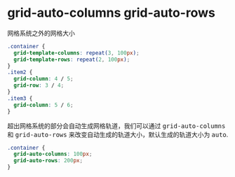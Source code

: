 # grid-auto-columns grid-auto-rows

网格系统之外的网格大小

<TwoColumn>

<div>

```css
.container {
  grid-template-columns: repeat(3, 100px);
  grid-template-rows: repeat(2, 100px);
}
.item2 {
  grid-column: 4 / 5;
  grid-row: 3 / 4;
}
.item3 {
  grid-column: 5 / 6;
}
```

<GridBox
  :counts="6"
  :style="{
    gridTemplateColumns: 'repeat(3, 100px)',
    gridTemplateRows: 'repeat(2, 100px)'
  }"
  :itemStyles="[{}, {
    gridColumn: '4 / 5',
    gridRow: '3 / 4',
    backgroundColor: '#806d9e'
  }, {
    gridColumn: '5 / 6',
    backgroundColor: '#5698c3'
  }]"
/>  

超出网格系统的部分会自动生成网格轨道，我们可以通过 <kbd>grid-auto-columns</kbd> 和 <kbd>grid-auto-rows</kbd> 来改变自动生成的轨道大小，默认生成的轨道大小为 <kbd>auto</kbd>.

</div>

<div>

```css
.container {
  grid-auto-columns: 100px;
  grid-auto-rows: 200px;
}
```

<GridBox
  :counts="6"
  :style="{
    gridTemplateColumns: 'repeat(3, 100px)',
    gridTemplateRows: 'repeat(2, 100px)',
    gridAutoColumns: '100px',
    gridAutoRows: '200px'
  }"
  :itemStyles="[{}, {
    gridColumn: '4 / 5',
    gridRow: '3 / 4',
    backgroundColor: '#806d9e'
  }, {
    gridColumn: '5 / 6',
    backgroundColor: '#5698c3'
  }]"
/>



</div>

</TwoColumn>